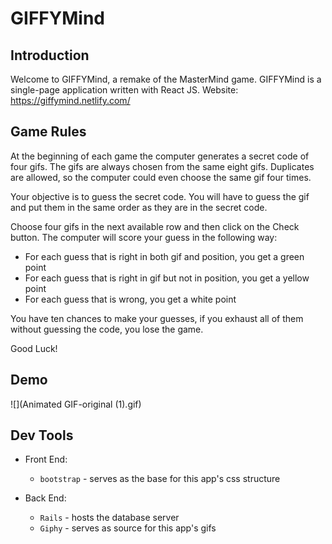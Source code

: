# GIFFYMind

## Introduction
Welcome to GIFFYMind, a remake of the MasterMind game. GIFFYMind is a single-page application written with React JS.
Website: https://giffymind.netlify.com/

## Game Rules
At the beginning of each game the computer generates a secret code of four gifs. The gifs are always chosen from the same eight gifs. Duplicates are allowed, so the computer could even choose the same gif four times.

Your objective is to guess the secret code. You will have to guess the gif and put them in the same order as they are in the secret code.

Choose four gifs in the next available row and then click on the Check button. The computer will score your guess in the following way:

- For each guess that is right in both gif and position, you get a green point
- For each guess that is right in gif but not in position, you get a yellow point
- For each guess that is wrong, you get a white point

You have ten chances to make your guesses, if you exhaust all of them without guessing the code, you lose the game.

Good Luck!

## Demo

![](Animated GIF-original (1).gif)


## Dev Tools
- Front End:
  - `bootstrap` - serves as the base for this app's css structure

- Back End:
  - `Rails` - hosts the database server
  - `Giphy` - serves as source for this app's gifs
